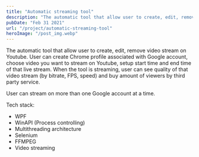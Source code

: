 ```yaml
---
title: "Automatic streaming tool"
description: "The automatic tool that allow user to create, edit, remove video stream on Youtube. User can create Chrome profile associated with Google account, choose video you want to stream on Youtube, setup start time and end time of that live stream. When the tool is streaming, user can see quality of that video stream (by bitrate, FPS, speed) and buy amount of viewers by third party service. User can stream on more than one Google account at a time."
pubDate: "Feb 31 2021"
url: "/project/automatic-streaming-tool"
heroImage: "/post_img.webp"
---
```


The automatic tool that allow user to create, edit, remove video stream on
Youtube. User can create Chrome profile associated with Google account, choose
video you want to stream on Youtube, setup start time and end time of that live
stream. When the tool is streaming, user can see quality of that video stream
(by bitrate, FPS, speed) and buy amount of viewers by third party service.

User can stream on more than one Google account at a time.

Tech stack:

- WPF
- WinAPI (Process controlling)
- Multithreading architecture
- Selenium
- FFMPEG
- Video streaming
